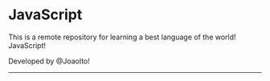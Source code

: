 # JavaScript

This is a remote repository for learning a best language of the world! JavaScript!

Developed by @JoaoIto!

---
